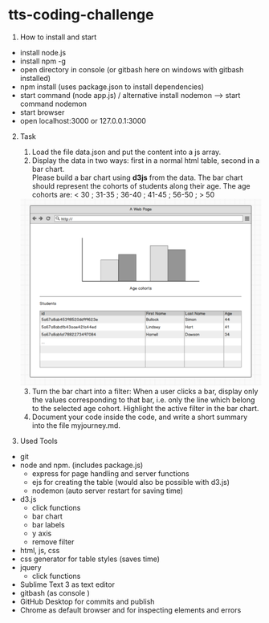 # tts-coding-challenge

1. How to install and start

- install node.js
- install npm -g
- open directory in console (or gitbash here on windows with gitbash installed)
- npm install (uses package.json to install dependencies)
- start command (node app.js) / alternative install nodemon --> start command nodemon
- start browser
- open localhost:3000 or 127.0.0.1:3000

2. Task
	1. Load the file data.json and put the content into a js array.
	2. Display the data in two ways: first in a normal html table, second in a bar chart.<br>Please build a bar chart using __d3js__ from the data. The bar chart should represent the cohorts of students along their age. The age cohorts are:
	< 30 ; 31-35 ; 36-40 ; 41-45 ; 56-50 ; > 50

	<img src="wireframe.png">

	3. Turn the bar chart into a filter: When a user clicks a bar, display only the values corresponding to that bar, i.e. only the line which belong to the selected age cohort. Highlight the active filter in the bar chart.
	4. Document your code inside the code, and write a short summary into the file myjourney.md.

3. Used Tools

- git 
- node and npm. (includes package.js)
	- express for page handling and server functions
	- ejs for creating the table (would also be possible with d3.js)
	- nodemon (auto server restart for saving time)
- d3.js
	- click functions
	- bar chart
	- bar labels
	- y axis
	- remove filter
- html, js, css
- css generator for table styles (saves time)
- jquery 
	- click functions
- Sublime Text 3 as text editor
- gitbash (as console )
- GitHub Desktop for commits and publish
- Chrome as default browser and for inspecting elements and errors
	